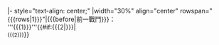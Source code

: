 |- style="text-align: center;"
|width="30%" align="center" rowspan="{{{rows|1}}}"|{{{before|前一戰鬥}}}：<br/>'''{{{1}}}'''{{#if:{{{2|}}}|<br/><small>{{{2}}}</small>}}